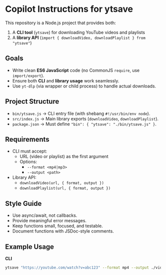 # Copilot Instructions for ytsave

This repository is a Node.js project that provides both:
1. A **CLI tool** (`ytsave`) for downloading YouTube videos and playlists  
2. A **library API** (`import { downloadVideo, downloadPlaylist } from "ytsave"`)  

## Goals
- Write clean **ES6 JavaScript** code (no CommonJS `require`, use `import/export`).  
- Ensure both **CLI** and **library usage** work seamlessly.  
- Use `yt-dlp` (via wrapper or child process) to handle actual downloads.  

## Project Structure
- `bin/ytsave.js` → CLI entry file (with shebang `#!/usr/bin/env node`).  
- `src/index.js` → Main library exports (`downloadVideo`, `downloadPlaylist`).  
- `package.json` → Must define `"bin": { "ytsave": "./bin/ytsave.js" }`.  

## Requirements
- CLI must accept:
  - URL (video or playlist) as the first argument
  - Options:
    - `--format <mp4|mp3>`
    - `--output <path>`
- Library API:
  - `downloadVideo(url, { format, output })`
  - `downloadPlaylist(url, { format, output })`

## Style Guide
- Use async/await, not callbacks.  
- Provide meaningful error messages.  
- Keep functions small, focused, and testable.  
- Document functions with JSDoc-style comments.  

## Example Usage
**CLI**
```bash
ytsave "https://youtube.com/watch?v=abc123" --format mp4 --output ./videos
